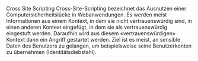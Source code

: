 Cross Site Scripting
Cross-Site-Scripting bezeichnet das Ausnutzen einer Computersicherheitslücke in Webanwendungen. Es werden meist Informationen aus einem Kontext, in dem sie nicht vertrauenswürdig sind, in einen anderen Kontext eingefügt, in dem sie als vertrauenswürdig eingestuft werden. Daraufhin wird aus diesem «vertrauenswürdigen» Kontext dann ein Angriff gestartet werden.
Ziel ist es meist, an sensible Daten des Benutzers zu gelangen, um beispielsweise seine Benutzerkonten zu übernehmen (Identitätsdiebstahl). 
